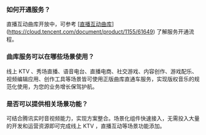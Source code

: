 [](id:q1)
### 如何开通服务？
直播互动曲库开放中，可参考 [[直播互动曲库](javascript:;)](https://cloud.tencent.com/document/product/1155/61649) 了解服务开通流程。

[](id:q2)
### 曲库服务可以在哪些场景使用？
线上 KTV 、秀场直播、语音电台、直播电商、社交游戏、内容创作、游戏配乐、视频编辑应用、创作工具等场景皆可使用正版曲库直通车服务，实现版权音乐的规范化使用，为您的业务增长保驾护航。

[](id:q3)
### 是否可以提供相关场景功能？
可结合腾讯实时音视频能力，实现方案整合。场景化组件快速接入，无需投入大量的开发和运营资源即可完成线上 KTV ，直播互动等场景功能添加。

